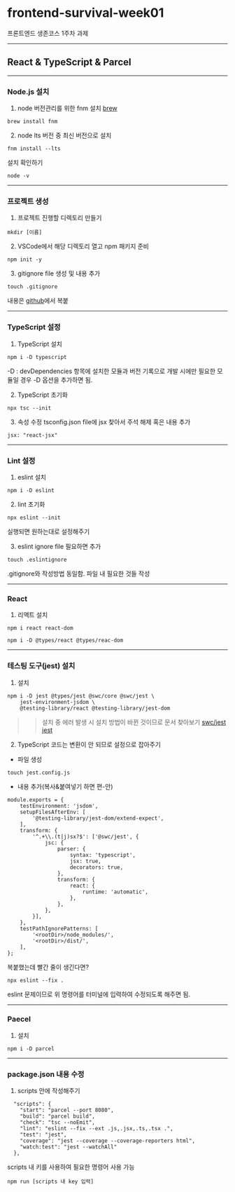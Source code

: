 # frontend-survival-week01

프론트엔드 생존코스 1주차 과제

------------
## React & TypeScript & Parcel

------------
### Node.js 설치

1. node 버전관리를 위한 fnm 설치 [brew](https://formulae.brew.sh/formula/fnm)
```
brew install fnm
```

2. node lts 버전 중 최신 버전으로 설치
```
fnm install --lts
```

설치 확인하기

```
node -v
```


------------
### 프로젝트 생성

1. 프로젝트 진행할 디렉토리 만들기

```
mkdir [이름]
```

2. VSCode에서 해당 디렉토리 열고 npm 패키지 준비
```
npm init -y
```

3. gitignore file 생성 및 내용 추가
```
touch .gitignore
```
내용은 [github](https://github.com/github/gitignore)에서 복붙


------------
### TypeScript 설정

1. TypeScript 설치
```
npm i -D typescript
```
-D : devDependencies 항목에 설치한 모듈과 버전 기록으로 개발 시에만 필요한 모듈일 경우 -D 옵션을 추가하면 됨.

2. TypeScript 초기화
```
npx tsc --init
```

3. 속성 수정
tsconfig.json file에 jsx 찾아서 주석 해제 혹은 내용 추가
```
jsx: "react-jsx"
```


------------
### Lint 설정

1. eslint 설치
```
npm i -D eslint
```

2. lint 초기화
```
npx eslint --init
```
실행되면 원하는대로 설정해주기

3. eslint ignore file 필요하면 추가
```
touch .eslintignore
```
.gitignore와 작성방법 동일함.
파일 내 필요한 것들 작성


------------
### React

1. 리액트 설치
```
npm i react react-dom

npm i -D @types/react @types/reac-dom
```


------------
### 테스팅 도구(jest) 설치

1. 설치
```
npm i -D jest @types/jest @swc/core @swc/jest \
    jest-environment-jsdom \
    @testing-library/react @testing-library/jest-dom
```

> >설치 중 에러 발생 시 설치 방법이 바뀐 것이므로 문서 찾아보기
> >[swc/jest](https://www.npmjs.com/package/@swc/jest)
> >[jest](https://github.com/jestjs/jest)

2. TypeScript 코드는 변환이 안 되므로 설정으로 잡아주기
+ 파일 생성
```
touch jest.config.js
```

+ 내용 추가(복사&붙여넣기 하면 편-안)
```
module.exports = {
	testEnvironment: 'jsdom',
	setupFilesAfterEnv: [
		'@testing-library/jest-dom/extend-expect',
	],
	transform: {
		'^.+\\.(t|j)sx?$': ['@swc/jest', {
			jsc: {
				parser: {
					syntax: 'typescript',
					jsx: true,
					decorators: true,
				},
				transform: {
					react: {
						runtime: 'automatic',
					},
				},
			},
		}],
	},
	testPathIgnorePatterns: [
		'<rootDir>/node_modules/',
		'<rootDir>/dist/',
	],
};
```

복붙했는데 빨간 줄이 생긴다면?
```
npx eslint --fix .
```
eslint 문제이므로 위 명령어를 터미널에 입력하여 수정되도록 해주면 됨.


------------
### Paecel
 
1. 설치
```
npm i -D parcel 
```


------------
### package.json 내용 수정
1. scripts 안에 작성해주기
```
  "scripts": {
    "start": "parcel --port 8080",
    "build": "parcel build",
    "check": "tsc --noEmit",
    "lint": "eslint --fix --ext .js,.jsx,.ts,.tsx .",
    "test": "jest",
    "coverage": "jest --coverage --coverage-reporters html",
    "watch:test": "jest --watchAll"
  },
```

scripts 내 키를 사용하여 필요한 명령어 사용 가능
```
npm run [scripts 내 key 입력]
```